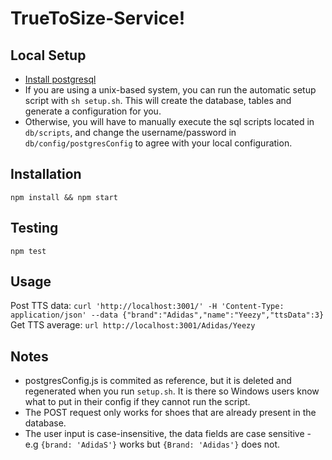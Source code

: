 # TrueToSize-Service!

## Local Setup
  - [Install postgresql](http://postgresguide.com/setup/install.html)
  - If you are using a unix-based system, you can run the automatic setup script with `sh setup.sh`. This will create the database, tables and generate a configuration for you.
  - Otherwise, you will have to manually execute the sql scripts located in `db/scripts`, and change the username/password in `db/config/postgresConfig` to agree with your local configuration.
## Installation
`npm install && npm start`
## Testing
`npm test`
## Usage
   Post TTS data: `curl 'http://localhost:3001/' -H 'Content-Type: application/json' --data {"brand":"Adidas","name":"Yeezy","ttsData":3}`<br>
   Get TTS average: `url http://localhost:3001/Adidas/Yeezy`

## Notes
- postgresConfig.js is commited as reference, but it is deleted and regenerated when you run `setup.sh`. It is there so Windows users know what to put in their config if they cannot run the script.
- The POST request only works for shoes that are already present in the database. 
- The user input is case-insensitive, the data fields are case sensitive - e.g `{brand: 'AdidaS'}` works but `{Brand: 'Adidas'}` does not.


